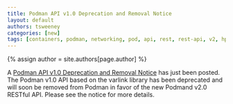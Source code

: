 ```yaml
---
title: Podman API v1.0 Deprecation and Removal Notice 
layout: default
authors: tsweeney 
categories: [new]
tags: [containers, podman, networking, pod, api, rest, rest-api, v2, hpc, varlink]
---
```

{% assign author = site.authors[page.author] %}

A [Podman API v1.0 Deprecation and Removal Notice](https://podman.io/blogs/2020/08/01/deprecate-and-remove-varlink-notice.html) has just been posted.  The Podman v1.0 API based on the varlink library has been deprecated and will soon be removed from Podman in favor of the new Podmand v2.0 RESTful API.  Please see the notice for more details.
